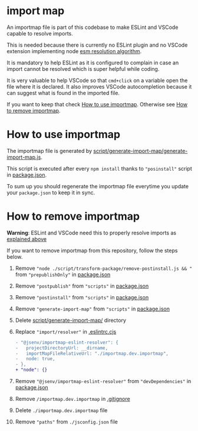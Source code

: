 # import map

An importmap file is part of this codebase to make ESLint and VSCode capable to resolve imports.

This is needed because there is currently no ESLint plugin and no VSCode extension implementing node [esm resolution algorithm](https://nodejs.org/dist/latest-v16.x/docs/api/esm.html#esm_resolution_algorithm).

It is mandatory to help ESLint as it is configured to complain in case an import cannot be resolved which is super helpful while coding.

It is very valuable to help VSCode so that `cmd+click` on a variable open the file where it is declared. It also improves VSCode autocompletion because it can suggest what is found in the imported file.

If you want to keep that check [How to use importmap](#how-to-use-importmap). Otherwise see [How to remove importmap](#how-to-remove-importmap).

# How to use importmap

The importmap file is generated by [script/generate-import-map/generate-import-map.js](../../script/generate-import-map/generate-import-map.js).

This script is executed after every `npm install` thanks to `"posinstall"` script in [package.json](../../package.json#L55).

To sum up you should regenerate the importmap file everytime you update your `package.json` to keep it in sync.

# How to remove importmap

**Warning**: ESLint and VSCode need this to properly resolve imports as [explained above](#import-map)

If you want to remove importmap from this repository, follow the steps below.

1. Remove `"node ./script/transform-package/remove-postinstall.js && "` from `"prepublishOnly"` in [package.json](../../package.json#L56)
2. Remove `"postpublish"` from `"scripts"` in [package.json](../../package.json#L57)
3. Remove `"postinstall"` from `"scripts"` in [package.json](../../package.json#L55)
4. Remove `"generate-import-map"` from `"scripts"` in [package.json](../../package.json#L47)
5. Delete [script/generate-import-map/](../../script/generate-import-map/) directory
6. Replace `"import/resolver"` in [.eslintrc.cjs](../../.eslintrc.cjs#L45)

   ```diff
   - "@jsenv/importmap-eslint-resolver": {
   -   projectDirectoryUrl: __dirname,
   -   importMapFileRelativeUrl: "./importmap.dev.importmap",
   -   node: true,
   - },
   + "node": {}
   ```

7. Remove `"@jsenv/importmap-eslint-resolver"` from `"devDependencies"` in [package.json](../../package.json#L68)
8. Remove `/importmap.dev.importmap` in [.gitignore](../../.gitignore#L23)
9. Delete `./importmap.dev.importmap` file
10. Remove `"paths"` from `./jsconfig.json` file
